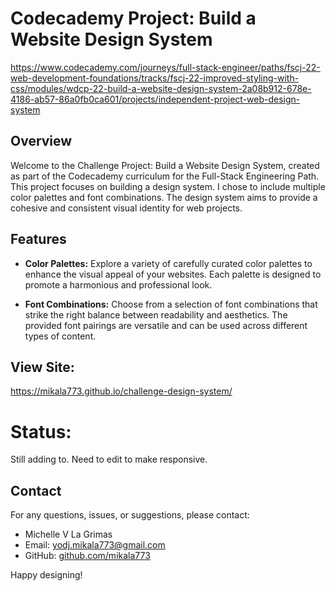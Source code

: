 # Codecademy Project: Build a Website Design System

https://www.codecademy.com/journeys/full-stack-engineer/paths/fscj-22-web-development-foundations/tracks/fscj-22-improved-styling-with-css/modules/wdcp-22-build-a-website-design-system-2a08b912-678e-4186-ab57-86a0fb0ca601/projects/independent-project-web-design-system 

## Overview

Welcome to the Challenge Project: Build a Website Design System, created as part of the Codecademy curriculum for the Full-Stack Engineering Path. 
This project focuses on building a design system. I chose to include multiple color palettes and font combinations. 
The design system aims to provide a cohesive and consistent visual identity for web projects.

## Features

- **Color Palettes:** Explore a variety of carefully curated color palettes to enhance the visual appeal of your websites.
  Each palette is designed to promote a harmonious and professional look.

- **Font Combinations:** Choose from a selection of font combinations that strike the right balance between readability and aesthetics.
  The provided font pairings are versatile and can be used across different types of content.

## View Site: 
https://mikala773.github.io/challenge-design-system/

# Status:
Still adding to. Need to edit to make responsive. 




## Contact

For any questions, issues, or suggestions, please contact:

- Michelle V La Grimas
- Email: yodj.mikala773@gmail.com
- GitHub: [github.com/mikala773](https://github.com/mikala773)


Happy designing!
